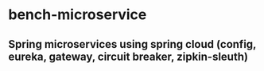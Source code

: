 # bench-microservice

## Spring microservices using spring cloud (config, eureka, gateway, circuit breaker, zipkin-sleuth)
